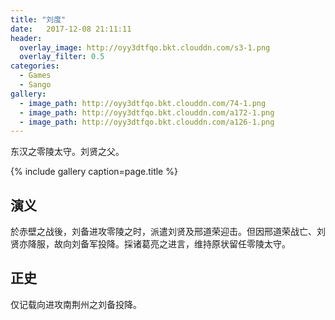 ```yaml
---
title: "刘度"
date:   2017-12-08 21:11:11
header:
  overlay_image: http://oyy3dtfqo.bkt.clouddn.com/s3-1.png
  overlay_filter: 0.5
categories:
  - Games
  - Sango
gallery:
  - image_path: http://oyy3dtfqo.bkt.clouddn.com/74-1.png
  - image_path: http://oyy3dtfqo.bkt.clouddn.com/a172-1.png
  - image_path: http://oyy3dtfqo.bkt.clouddn.com/a126-1.png
---
```


东汉之零陵太守。刘贤之父。

{% include gallery caption=page.title %}

## 演义

於赤壁之战後，刘备进攻零陵之时，派遣刘贤及邢道荣迎击。但因邢道荣战亡、刘贤亦降服，故向刘备军投降。採诸葛亮之进言，维持原状留任零陵太守。

## 正史

仅记载向进攻南荆州之刘备投降。